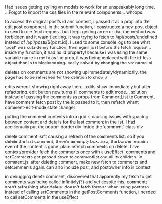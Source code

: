 Had issues getting styling on modals to work for an unspeakably long time. ...Forgot to import the css files in the relevant components... whoops.

to access the original post's id and content, i passed it as a prop into the edit post component. in the submit function, i constructed a new post object to send in the fetch request. but i kept getting an error that the method was forbidden and it wasn't editing. it was trying to fetch to /api/posts/undefined instead of /api/posts/${post.id}. I used to some console.logs to see what 'post' was outside my function, then again just before the fetch request... inside my function, it had no id property! because i was using the same variable name in my fx as the prop, it was being replaced with the id-less object thanks to blockscoping. easily solved by changing the var name lol

deletes on comments are not showing up immediately/dynamically. the page has to be refreshed for the deletion to show :(

edits weren't showing right away then....edits show immediately but after refactoring, edit button now turns all comments to edit mode...
solution: instead of passing the comments as props from CommentList to Comment, have comment fetch post by the id passed to it, then refetch whent comment-edit-mode state changes.

putting the comment contents into a grid is causing issues with spacing between content and details for the last comment in the list.
    i had accidentally put the bottom border div inside the 'comment' class div

delete comment isn't causing a refresh of the comments list. so if you delete the last comment, there's an empty box. also, the border remains even if the content is gone.
    plan: refetch comments on delete. have context/provider fetch the comments once with a useEffect. comments and setComments get passed down to commentlist and all its children. in comment.js, after deleting comment, make new fetch to comments and setcomments again. can also include post, and postowner info in context

in debugging delete comment, discovered that apparently my fetch to get comments was being called infinitely(?) and yet despite this, comments aren't refreshing after delete. doesn't fetch forever when using postman
    instead of calling setComments in the getPostComments function, i needed to call setComments in the useEffect
